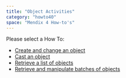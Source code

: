 ```yaml
---
title: "Object Activities"
category: "howto40"
space: "Mendix 4 How-to's"
---
```

Please select a How To:

*   [Create and change an object](create-and-change-an-object)
*   [Cast an object](cast-an-object)
*   [Retrieve a list of objects](retrieve-a-list-of-objects)
*   [Retrieve and manipulate batches of objects](retrieve-and-manipulate-batches-of-objects)